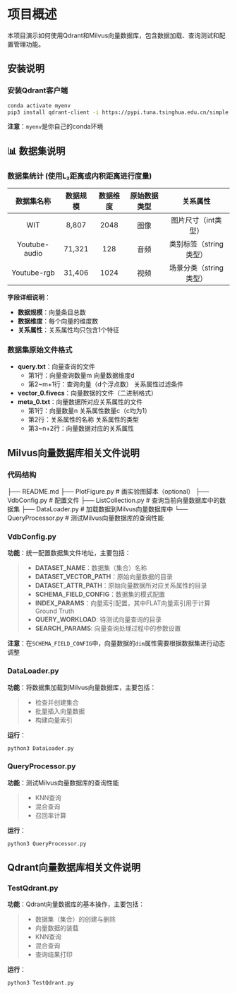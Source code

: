 # 项目概述
本项目演示如何使用Qdrant和Milvus向量数据库，包含数据加载、查询测试和配置管理功能。

## 安装说明

### 安装Qdrant客户端
```bash
conda activate myenv
pip3 install qdrant-client -i https://pypi.tuna.tsinghua.edu.cn/simple
```

**注意**：`myenv`是你自己的conda环境

## 📊 数据集说明

### 数据集统计 (使用L₂距离或内积距离进行度量)

| 数据集名称 | 数据规模   | 数据维度 | 原始数据类型 | 关系属性 |
|:---------:|:----------:|:-------:|:----------:|:--------:|
| WIT        | 8,807   | 2048 | 图像      | 图片尺寸（int类型）  |
| Youtube-audio   | 71,321 | 128  | 音频      | 类别标签（string类型） |
| Youtube-rgb    | 31,406 | 1024 | 视频      | 场景分类（string类型） |

**字段详细说明**：

- **数据规模**：向量条目总数
- **数据维度**：每个向量的维度数
- **关系属性**：关系属性均只包含1个特征

### 数据集原始文件格式

- **query.txt**：向量查询的文件
  - 第1行：向量查询数量m 向量数据维度d
  - 第2~m+1行：查询向量（d个浮点数） 关系属性过滤条件
- **vector_0.fivecs**：向量数据的文件（二进制格式）
- **meta_0.txt**：向量数据所对应关系属性的文件
  - 第1行：向量数量n 关系属性数量c（c均为1）
  - 第2行：关系属性的名称 关系属性的类型
  - 第3~n+2行：向量数据对应的关系属性

## Milvus向量数据库相关文件说明

### 代码结构
├── README.md
├── PlotFigure.py        # 画实验图脚本（optional）
├── VdbConfig.py         # 配置文件
├── ListCollection.py    # 查询当前向量数据库中的数据集
├── DataLoader.py        # 加载数据到Milvus向量数据库中
└── QueryProcessor.py    # 测试Milvus向量数据库的查询性能

### VdbConfig.py
**功能**：统一配置数据集文件地址，主要包括：
>* **DATASET_NAME**：数据集（集合）名称
>* **DATASET_VECTOR_PATH**：原始向量数据的目录
>* **DATASET_ATTR_PATH**：原始向量数据所对应关系属性的目录
>* **SCHEMA_FIELD_CONFIG**：数据集的模式配置
>* **INDEX_PARAMS**：向量索引配置，其中FLAT向量索引用于计算Ground Truth
>* **QUERY_WORKLOAD**: 待测试向量查询的目录
>* **SEARCH_PARAMS**: 向量查询处理过程中的参数设置

**注意**：在``SCHEMA_FIELD_CONFIG``中，向量数据的``dim``属性需要根据数据集进行动态调整


### DataLoader.py
**功能**：将数据集加载到Milvus向量数据库，主要包括：
>* 检查并创建集合
>* 批量插入向量数据
>* 构建向量索引

**运行**：
```bash
python3 DataLoader.py
```

### QueryProcessor.py
**功能**：测试Milvus向量数据库的查询性能
>* KNN查询
>* 混合查询
>* 召回率计算

**运行**：
```bash
python3 QueryProcessor.py
```

## Qdrant向量数据库相关文件说明 

### TestQdrant.py
**功能**：Qdrant向量数据库的基本操作，主要包括：
>* 数据集（集合）的创建与删除
>* 向量数据的装载
>* KNN查询
>* 混合查询
>* 查询结果打印

**运行**：
```bash
python3 TestQdrant.py
```